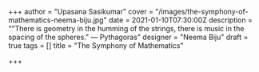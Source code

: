 +++
author = "Upasana Sasikumar"
cover = "/images/the-symphony-of-mathematics-neema-biju.jpg"
date = 2021-01-10T07:30:00Z
description = "\"There is geometry in the humming of the strings, there is music in the spacing of the spheres.\" — Pythagoras"
designer = "Neema Biju"
draft = true
tags = []
title = "The Symphony of Mathematics"

+++
